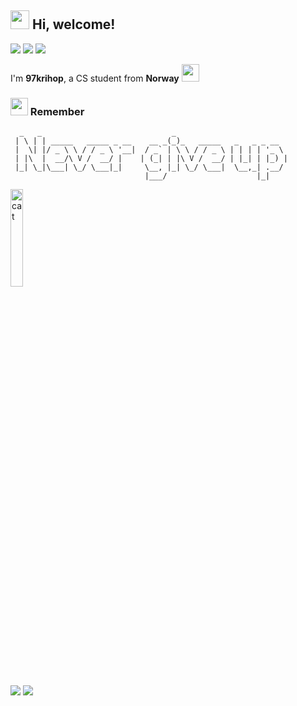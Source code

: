 <h2> <img src="https://avatars1.githubusercontent.com/u/70753047?s=200&v=4" width="30" /> Hi, welcome! </h2>
 
![](https://visitor-badge.glitch.me/badge?page_id=97krihop.97krihop) ![](http://hits.dwyl.com/97krihop/97krihop.svg) [![](https://img.shields.io/badge/follow-me-inactive?logo=github&style=flat-square)](https://github.com/97krihop) 

I'm **97krihop**, a CS student from **Norway** <img src="https://www.flaticon.com/svg/static/icons/svg/939/939700.svg" width="28" />
<h3> <img src="https://emojis.slackmojis.com/emojis/images/1569381018/6481/heart-8bit-1.gif?1569381018" width="28" /> Remember</h3>

```
  _   _                             _                         
 | \ | | _____   _____ _ __    __ _(_)_   _____   _   _ _ __  
 |  \| |/ _ \ \ / / _ \ '__|  / _` | \ \ / / _ \ | | | | '_ \ 
 | |\  |  __/\ V /  __/ |    | (_| | |\ V /  __/ | |_| | |_) |
 |_| \_|\___| \_/ \___|_|     \__, |_| \_/ \___|  \__,_| .__/ 
                              |___/                    |_|    
```

<img align="center" src="https://media.giphy.com/media/3oKIPnAiaMCws8nOsE/giphy.gif?cid=ecf05e47p9ti2pxjdhv5yol5g21vcjrfwfnjclddsriibzpq&rid=giphy.gif" alt="cat" width="20%" height="20%">


![](https://komarev.com/ghpvc/?username=97krihop&color=gray)
![](https://visitor-badge.glitch.me/badge?page_id=97krihop.97krihop)
